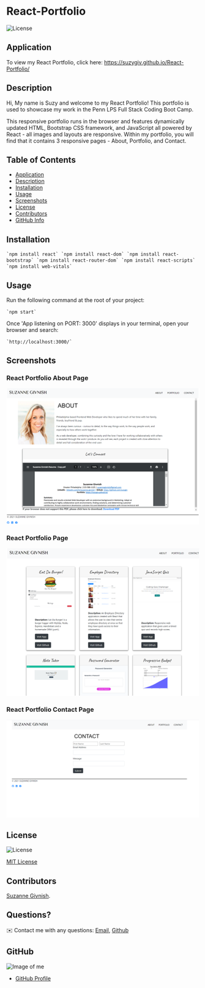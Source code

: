 # React-Portfolio

![License](https://img.shields.io/badge/License-mit-blue.svg "License Badge")

## Application
To view my React Portfolio, click here: https://suzygiv.github.io/React-Portfolio/


## Description

Hi, My name is Suzy and welcome to my React Portfolio! This portfolio is used to showcase my work in the Penn LPS Full Stack Coding Boot Camp.

This responsive portfolio runs in the browser and features dynamically updated HTML, Bootstrap CSS framework, and JavaScript all powered by React - all images and layouts are responsive. Within my portfolio, you will find that it contains 3 responsive pages - About, Portfolio, and Contact.

## Table of Contents
- [Application](#Application)
- [Description](#Description)
- [Installation](#Installation)
- [Usage](#Usage)
- [Screenshots](#Screenshots)
- [License](#License)
- [Contributors](#Contributors)
- [GitHub Info](#GitHub) 

## Installation
    `npm install react` `npm install react-dom` `npm install react-bootstrap` `npm install react-router-dom` `npm install react-scripts` `npm install web-vitals`

## Usage
Run the following command at the root of your project:

    `npm start`

Once 'App listening on PORT: 3000' displays in your terminal, open your browser and search:

    `http://localhost:3000/`

## Screenshots

### React Portfolio About Page

![About-Page](https://github.com/suzygiv/React-Portfolio/blob/main/public/assets/About-Page.PNG)

### React Portfolio Page

![Portfolio-Page](https://github.com/suzygiv/React-Portfolio/blob/main/public/assets/Portfolio-Page.PNG)

### React Portfolio Contact Page

![Contact-Page](https://github.com/suzygiv/React-Portfolio/blob/main/public/assets/Contact-Page-React.PNG)

## License
![License](https://img.shields.io/badge/License-mit-blue.svg "License Badge")

[MIT License](http://opensource.org/licenses/mit-license.php)

## Contributors
[Suzanne Givnish](https://github.com/suzygiv).

## Questions?
✉️ Contact me with any questions: [Email](suzannegivnish@gmail.com), [Github](https://github.com/suzygiv)

## GitHub
![Image of me](https://avatars0.githubusercontent.com/u/69487481?v=4)
- [GitHub Profile](https://github.com/suzygiv)
